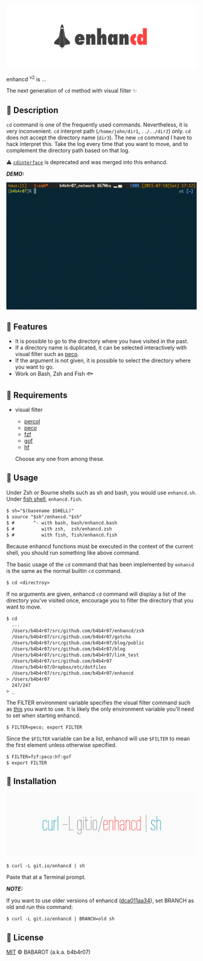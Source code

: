 ![](https://raw.githubusercontent.com/b4b4r07/screenshots/master/enhancd/logo.gif)

enhancd <sup>v2</sup> is ...

The next generation of `cd` method with visual filter :sparkles:

## :rocket: Description

`cd` command is one of the frequently used commands. Nevertheless, it is very inconvenient. `cd` interpret path (`/home/john/dir1`, `../../dir2`) only. `cd` does not accept the directory name (`dir3`). The new `cd` command I have to hack interpret this. Take the log every time that you want to move, and to complement the directory path based on that log.

:warning: [`cdinterface`](https://github.com/b4b4r07/cdinterface) is deprecated and was merged into this enhancd. 

***DEMO:***

![](https://raw.githubusercontent.com/b4b4r07/screenshots/master/enhancd/demo.gif)

## :rocket: Features

- It is possible to go to the directory where you have visited in the past.
- If a directory name is duplicated, it can be selected interactively with visual filter such as [peco](https://github.com/peco/peco).
- If the argument is not given, it is possible to select the directory where you want to go.
- Work on Bash, Zsh and Fish :fish:

## :rocket: Requirements

- visual filter
	- [percol](https://github.com/mooz/percol)
	- [peco](https://github.com/peco/peco)
	- [fzf](https://github.com/junegunn/fzf)
	- [gof](https://github.com/mattn/gof)
	- [hf](https://github.com/hugows/hf)

	Choose any one from among these.

## :rocket: Usage

Under Zsh or Bourne shells such as sh and bash, you would use `enhancd.sh`. Under [fish shell](http://fishshell.com), `enhancd.fish`.

	$ sh="$(basename $SHELL)"
	$ source "$sh"/enhancd."$sh"
	$ #       ^- with bash, bash/enhancd.bash
	$ #          with zsh,  zsh/enhancd.zsh
	$ #          with fish, fish/enhancd.fish

Because enhancd functions must be executed in the context of the current shell, you should run something like above command.

The basic usage of the `cd` command that has been implemented by `enhancd` is the same as the normal builtin `cd` command.

	$ cd <directroy>

If no arguments are given, enhancd `cd` command will display a list of the directory you've visited once, encourage you to filter the directory that you want to move.

	$ cd
	  ...
	  /Users/b4b4r07/src/github.com/b4b4r07/enhancd/zsh
	  /Users/b4b4r07/src/github.com/b4b4r07/gotcha
	  /Users/b4b4r07/src/github.com/b4b4r07/blog/public
	  /Users/b4b4r07/src/github.com/b4b4r07/blog
	  /Users/b4b4r07/src/github.com/b4b4r07/link_test
	  /Users/b4b4r07/src/github.com/b4b4r07
	  /Users/b4b4r07/Dropbox/etc/dotfiles
	  /Users/b4b4r07/src/github.com/b4b4r07/enhancd
	> /Users/b4b4r07
	  247/247
	> _

The FILTER environment variable specifies the visual filter command such as [this](#requirements) you want to use. It is likely the only environment variable you'll need to set when starting enhancd.

	$ FILTER=peco; export FILTER

Since the `$FILTER` variable can be a list, enhancd will use `$FILTER` to mean the first element unless otherwise specified.

	$ FILTER=fzf:peco:hf:gof
	$ export FILTER

## :rocket: Installation

![](https://raw.githubusercontent.com/b4b4r07/screenshots/master/enhancd/installation.png)

	$ curl -L git.io/enhancd | sh

Paste that at a Terminal prompt.

***NOTE:***

If you want to use older versions of enhancd ([dca011aa34](https://github.com/b4b4r07/enhancd/tree/dca011aa34957bf88ea6edbdf7c84b8a5b0157b5)), set BRANCH as old and run this command:

	$ curl -L git.io/enhancd | BRANCH=old sh

## :rocket: License

[MIT](https://raw.githubusercontent.com/b4b4r07/dotfiles/master/doc/LICENSE-MIT.txt) © BABAROT (a.k.a. b4b4r07)
